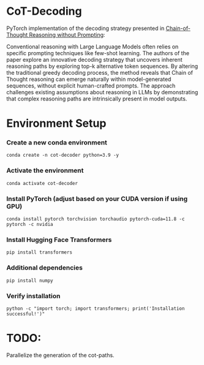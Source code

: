 # CoT-Decoding
PyTorch implementation of the decoding strategy presented in [Chain-of-Thought Reasoning without Prompting](https://arxiv.org/pdf/2402.10200):

Conventional reasoning with Large Language Models often relies on specific prompting techniques like few-shot learning. The authors of the paper explore an innovative decoding strategy that uncovers inherent reasoning paths by exploring top-k alternative token sequences. By altering the traditional greedy decoding process, the method reveals that Chain of Thought reasoning can emerge naturally within model-generated sequences, without explicit human-crafted prompts. The approach challenges existing assumptions about reasoning in LLMs by demonstrating that complex reasoning paths are intrinsically present in model outputs.

# Environment Setup
### Create a new conda environment
```
conda create -n cot-decoder python=3.9 -y
```
### Activate the environment
```
conda activate cot-decoder
```
### Install PyTorch (adjust based on your CUDA version if using GPU)
```
conda install pytorch torchvision torchaudio pytorch-cuda=11.8 -c pytorch -c nvidia
```
### Install Hugging Face Transformers
```
pip install transformers
```
### Additional dependencies
```
pip install numpy
```
### Verify installation
```
python -c "import torch; import transformers; print('Installation successful!')"
```

# TODO: 
Parallelize the generation of the cot-paths.
